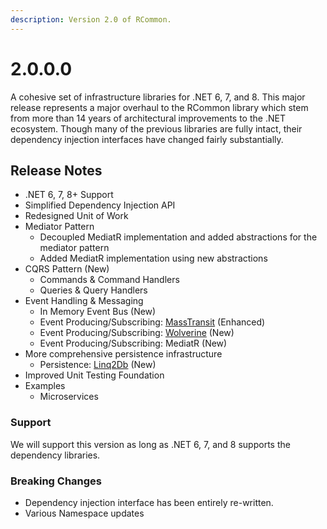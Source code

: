 ```yaml
---
description: Version 2.0 of RCommon.
---
```


# 2.0.0.0

A cohesive set of infrastructure libraries for .NET 6, 7, and 8. This major release represents a major overhaul to the RCommon library which stem from more than 14 years of architectural improvements to the .NET ecosystem. Though many of the previous libraries are fully intact, their dependency injection interfaces have changed fairly substantially.&#x20;

## Release Notes

* .NET 6, 7, 8+ Support
* Simplified Dependency Injection API
* Redesigned Unit of Work
* Mediator Pattern
  * Decoupled MediatR implementation and added abstractions for the mediator pattern
  * Added MediatR implementation using new abstractions
* CQRS Pattern (New)
  * Commands & Command Handlers
  * Queries & Query Handlers
* Event Handling & Messaging
  * In Memory Event Bus (New)
  * Event Producing/Subscribing: [MassTransit](https://masstransit.io/) (Enhanced)
  * Event Producing/Subscribing: [Wolverine](https://wolverine.netlify.app/) (New)
  * Event Producing/Subscribing: MediatR (New)
* More comprehensive persistence infrastructure
  * Persistence: [Linq2Db](https://linq2db.github.io/index.html) (New)
* Improved Unit Testing Foundation
* Examples
  * Microservices

### Support

We will support this version as long as .NET 6, 7, and 8 supports the dependency libraries.

### Breaking Changes

* Dependency injection interface has been entirely re-written.&#x20;
* Various Namespace updates
